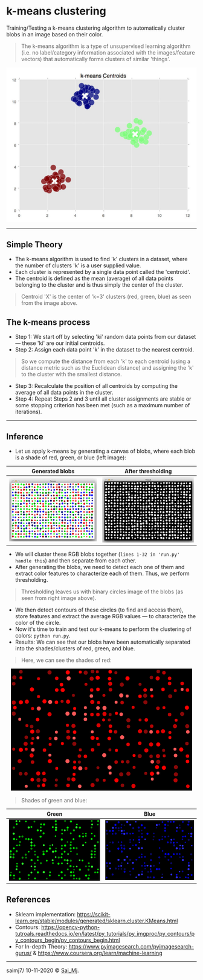 # k-means clustering

Training/Testing a k-means clustering algorithm to automatically cluster blobs in an image based on their color.

> The k-means algorithm is a type of unsupervised learning algorithm (i.e. no label/category information associated with the images/feature vectors) that automatically forms clusters of similar 'things'.

<div align="center">
<img src=misc/centroid.png?raw=true "centroid" width=540 >
</div>

---

## Simple Theory

- The k-means algorithm is used to find 'k' clusters in a dataset, where the number of clusters 'k' is a user supplied value.
- Each cluster is represented by a single data point called the 'centroid'.
- The centroid is defined as the mean (average) of all data points belonging to the cluster and is thus simply the center of the cluster.

> Centroid 'X' is the center of 'k=3' clusters (red, green, blue) as seen from the image above.

## The k-means process

- Step 1: We start off by selecting 'ki' random data points from our dataset — these 'ki' are our initial centroids.
- Step 2: Assign each data point 'k' in the dataset to the nearest centroid.

> So we compute the distance from each 'k' to each centroid (using a distance metric such as the Euclidean distance) and assigning the 'k' to the cluster with the smallest distance.

- Step 3: Recalculate the position of all centroids by computing the average of all data points in the cluster.
- Step 4: Repeat Steps 2 and 3 until all cluster assignments are stable or some stopping criterion has been met (such as a maximum number of iterations).

---

## Inference

- Let us apply k-means by generating a canvas of blobs, where each blob is a shade of red, green, or blue (left image):

Generated blobs         |  After thresholding
:-------------------------:|:-------------------------:
![Blob](misc/blob.png?raw=true "blob")  |  ![After](misc/after.png?raw=true "after")

- We will cluster these RGB blobs together (```lines 1-32 in 'run.py' handle this```) and then separate from each other.
- After generating the blobs, we need to detect each one of them and extract color features to characterize each of them. Thus, we perform thresholding.

> Thresholding leaves us with binary circles image of the blobs (as seen from right image above).

- We then detect contours of these circles (to find and access them), store features and extract the average RGB values — to characterize the color of the circle.
- Now it's time to train and test our k-means to perform the clustering of colors: ```python run.py```.
- Results: We can see that our blobs have been automatically separated into the shades/clusters of red, green, and blue.

> Here, we can see the shades of red:

<div align="center">
<img src=misc/red.png?raw=true "result" width=480 >
</div>

> Shades of green and blue:

Green         |  Blue
:-------------------------:|:-------------------------:
![Green](misc/green.png?raw=true "green")  |  ![Blue](misc/blue.png?raw=true "blue")


## References

- Sklearn implementation: https://scikit-learn.org/stable/modules/generated/sklearn.cluster.KMeans.html
- Contours: https://opencv-python-tutroals.readthedocs.io/en/latest/py_tutorials/py_imgproc/py_contours/py_contours_begin/py_contours_begin.html
- For In-depth Theory: https://www.pyimagesearch.com/pyimagesearch-gurus/ & https://www.coursera.org/learn/machine-learning

---

saimj7/ 10-11-2020 © <a href="http://saimj7.github.io" target="_blank">Sai_Mj</a>.

